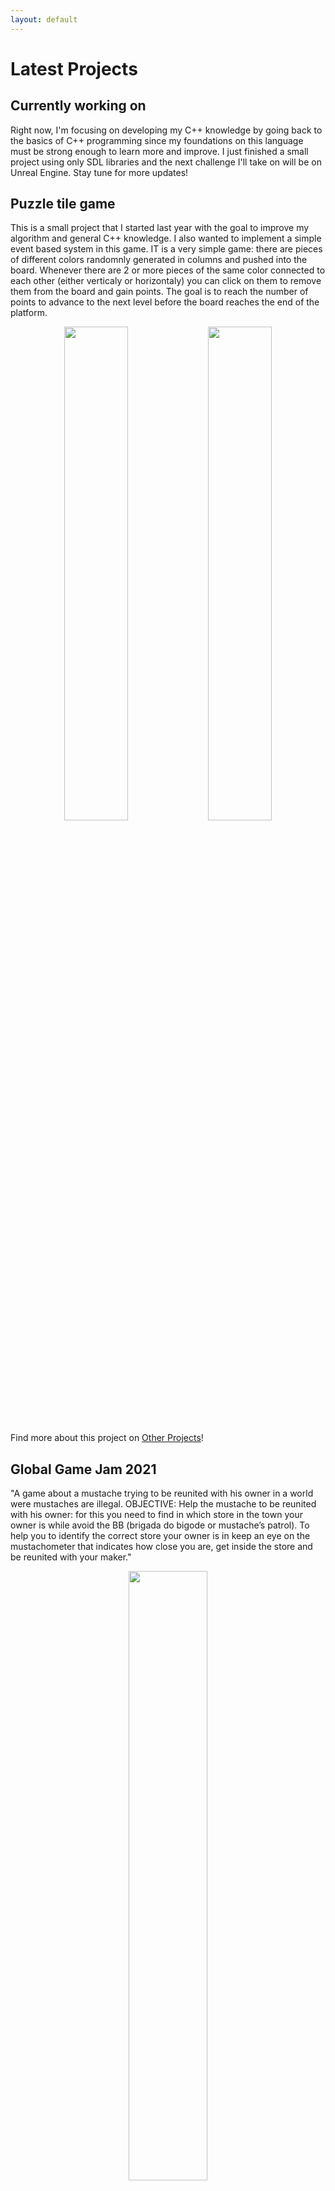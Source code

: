 ```yaml
---
layout: default
---
```


# Latest Projects

## Currently working on

Right now, I'm focusing on developing my C++ knowledge by going back to the basics of C++ programming since my foundations on this language must be strong enough to learn more and improve. I just finished a small project using only SDL libraries and the next challenge I'll take on will be on Unreal Engine. Stay tune for more updates!


## Puzzle tile game

This is a small project that I started last year with the goal to improve my algorithm and general C++ knowledge. I also wanted to implement a simple event based system in this game. IT is a very simple game: there are pieces of different colors randomnly generated in columns and pushed into the board. Whenever there are 2 or more pieces of the same color connected to each other (either verticaly or horizontaly) you can click on them to remove them from the board and gain points. The goal is to reach the number of points to advance to the next level before the board reaches the end of the platform.

<p align="center">
    <img src="https://github.com/iris-rod/portfolio/blob/master/img/ore_main.png?raw=true" width="45%"/>
    <img src="https://github.com/iris-rod/portfolio/blob/master/img/ore_in_game.png?raw=true" width="45%"/>
</p>

Find more about this project on [Other Projects](https://iris-rod.github.io/portfolio/OtherProjects.html)!

## Global Game Jam 2021

"A game about a mustache trying to be reunited with his owner in a world were mustaches are illegal. OBJECTIVE: Help the mustache to be reunited with his owner: for this you need to find in which store in the town your owner is while avoid the BB (brigada do bigode or mustache’s patrol). To help you to identify the correct store your owner is in keep an eye on the mustachometer that indicates how close you are, get inside the store and be reunited with your maker."

<p align="center">
    <img src="https://github.com/iris-rod/portfolio/blob/master/img/cover_GGJ21.png?raw=true" width="50%"/>
</p>

Find more about this project on [Other Projects](https://iris-rod.github.io/portfolio/OtherProjects.html)!




